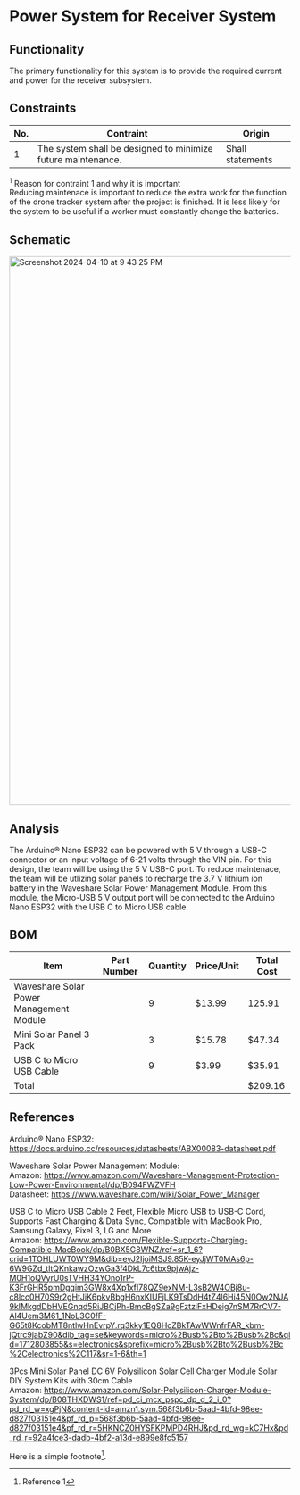 # Power System for Receiver System
## Functionality
The primary functionality for this system is to provide the required current and power for the receiver subsystem.

## Constraints
| No.| Contraint | Origin |
| -- | --------- |--------|
|  1 |     The system shall be designed to minimize future maintenance.      |   Shall statements     |              
       

<sup>1</sup> Reason for contraint 1 and why it is important<br />
Reducing maintenace is important to reduce the extra work for the function of the drone tracker system after the project is finished. It is less likely for the system to be useful if a worker must constantly change the batteries.

## Schematic


<img width="984" alt="Screenshot 2024-04-10 at 9 43 25 PM" src="https://github.com/mrnye42/Drone-Tracker-Project/assets/158224821/e893c923-8836-458a-af27-fb9d5f76ec00">


## Analysis
The Arduino® Nano ESP32 can be powered with 5 V through a USB-C connector or an input voltage of 6-21 volts through the VIN pin. For this design, the team will be using the 5 V USB-C port. To reduce maintenace, the team will be utlizing solar panels to recharge the 3.7 V lithium ion battery in the Waveshare Solar Power Management Module. From this module, the Micro-USB 5 V output port will be connected to the Arduino Nano ESP32 with the USB C to Micro USB cable. 



## BOM
| Item     | Part Number | Quantity | Price/Unit     | Total Cost |
| -------- | ------------| -------- |----------------|------------|
|Waveshare Solar Power Management Module|             |   9     |  $13.99              |     125.91       |
|Mini Solar Panel 3 Pack     |             |    3      |      $15.78          |      $47.34      |
|USB C to Micro USB Cable    |             |     9     |        $3.99        |      $35.91      |
|Total     |             |          |                |      $209.16      |

## References
Arduino® Nano ESP32: https://docs.arduino.cc/resources/datasheets/ABX00083-datasheet.pdf<br />

Waveshare Solar Power Management Module: <br />
Amazon: https://www.amazon.com/Waveshare-Management-Protection-Low-Power-Environmental/dp/B094FWZVFH<br />
Datasheet: https://www.waveshare.com/wiki/Solar_Power_Manager

USB C to Micro USB Cable 2 Feet, Flexible Micro USB to USB-C Cord, Supports Fast Charging & Data Sync, Compatible with MacBook Pro, Samsung Galaxy, Pixel 3, LG and More<br />
Amazon: https://www.amazon.com/Flexible-Supports-Charging-Compatible-MacBook/dp/B0BX5G8WNZ/ref=sr_1_6?crid=1TOHLUWT0WY9M&dib=eyJ2IjoiMSJ9.85K-eyJjWT0MAs6p-6W9GZd_tltQKnkawzOzwGa3f4DkL7c6tbx9pjwAjz-M0H1oQVyrU0sTVHH34YOno1rP-K3FrGHR5pmDgqim3GW8x4Xp1xfI78QZ9exNM-L3sB2W4OBj8u-c8lcc0H70S9r2gHtJiK6pkvBbgH6nxKIUFjLK9TsDdH4tZ4l6Hi45N0Ow2NJA9kIMkgdDbHVEGnqd5RiJBCjPh-BmcBgSZa9gFztziFxHDeig7nSM7RrCV7-Al4Uem3M61_1NoL3C0fF-G65t8KcobMT8ntlwHnEvrpY.rq3kky1EQ8HcZBkTAwWWnfrFAR_kbm-jQtrc9jabZ90&dib_tag=se&keywords=micro%2Busb%2Bto%2Busb%2Bc&qid=1712803855&s=electronics&sprefix=micro%2Busb%2Bto%2Busb%2Bc%2Celectronics%2C117&sr=1-6&th=1


3Pcs Mini Solar Panel DC 6V Polysilicon Solar Cell Charger Module Solar DIY System Kits with 30cm Cable<br />
Amazon: https://www.amazon.com/Solar-Polysilicon-Charger-Module-System/dp/B08THXDWS1/ref=pd_ci_mcx_pspc_dp_d_2_i_0?pd_rd_w=xgPjN&content-id=amzn1.sym.568f3b6b-5aad-4bfd-98ee-d827f03151e4&pf_rd_p=568f3b6b-5aad-4bfd-98ee-d827f03151e4&pf_rd_r=5HKNCZ0HYSFKPMPD4RHJ&pd_rd_wg=kC7Hx&pd_rd_r=92a4fce3-dadb-4bf2-a13d-e899e8fc5157


<!-- This is how to do footnotes for the references: --> 
Here is a simple footnote[^1].
[^1]: Reference 1
[^2]: Reference 2 
[^3]: Reference 3
<!--etc.-->
